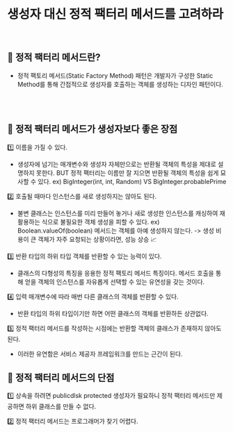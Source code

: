 # 생성자 대신 정적 팩터리 메서드를 고려하라
</br>

## 📌 정적 팩터리 메서드란? <br>
- 정적 팩토리 메서드(Static Factory Method) 패턴은 개발자가 구성한 Static Method를 통해 간접적으로 생성자를 호출하는 객체를 생성하는 디자인 패턴이다.

</br></br>

## 📌 정적 팩터리 메서드가 생성자보다 좋은 장점 <br>
1️⃣ 이름을 가질 수 있다. 
- 생성자에 넘기는 매개변수와 생성자 자체만으로는 반환될 객체의 특성을 제대로 설명하지 못한다. BUT 정적 팩터리는 이름만 잘 지으면 반환될 객체의 특성을 쉽게 묘사할 수 있다.
ex) BigInteger(int, int, Random) VS BigInteger.probablePrime 

2️⃣ 호출될 때마다 인스턴스를 새로 생성하지는 않아도 된다. <br> 
- 불변 클래스는 인스턴스를 미리 만들어 놓거나 새로 생성한 인스턴스를 캐싱하여 재활용하는 식으로 불필요한 객체 생성을 피할 수 있다. 
ex) Boolean.valueOf(boolean) 메서드는 객체를 아예 생성하지 않는다. -> 생성 비용이 큰 객체가 자주 요청되는 상황이라면, 성능 상승 📈

3️⃣ 반환 타입의 하위 타입 객체를 반환할 수 있는 능력이 있다. <br> 
- 클래스의 다형성의 특징을 응용한 정적 팩토리 메서드 특징이다. 메서드 호출을 통해 얻을 객체의 인스턴스를 자유롭게 선택할 수 있는 유연성을 갖는 것이다.

4️⃣ 입력 매개변수에 따라 매번 다른 클래스의 객체를 반환할 수 있다. <br> 
- 반환 타입의 하위 타입이기만 하면 어떤 클래스의 객체를 반환하든 상관없다. 

5️⃣ 정적 팩터리 메서드를 작성하는 시점에는 반환할 객체의 클래스가 존재하지 않아도 된다. <br> 
- 이러한 유연함은 서비스 제공자 프레임워크를 만드는 근간이 된다. 

## 📌 정적 팩터리 메서드의 단점 <br>
1️⃣ 상속을 하려면 publicdlsk protected 생성자가 필요하니 정적 팩터리 메서드만 제공하면 하위 클래스를 만들 수 없다.

2️⃣ 정적 팩터리 메서드는 프로그래머가 찾기 어렵다. <br>
